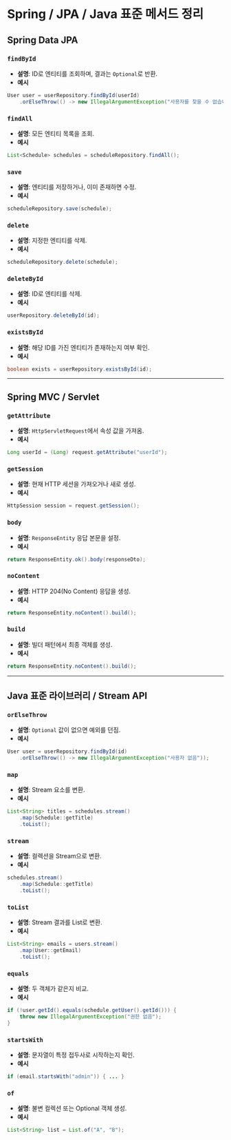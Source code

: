 # Spring / JPA / Java 표준 메서드 정리

## **Spring Data JPA**

### `findById`

* **설명**: ID로 엔티티를 조회하며, 결과는 `Optional`로 반환.
* **예시**

```java
User user = userRepository.findById(userId)
    .orElseThrow(() -> new IllegalArgumentException("사용자를 찾을 수 없습니다."));
```

### `findAll`

* **설명**: 모든 엔티티 목록을 조회.
* **예시**

```java
List<Schedule> schedules = scheduleRepository.findAll();
```

### `save`

* **설명**: 엔티티를 저장하거나, 이미 존재하면 수정.
* **예시**

```java
scheduleRepository.save(schedule);
```

### `delete`

* **설명**: 지정한 엔티티를 삭제.
* **예시**

```java
scheduleRepository.delete(schedule);
```

### `deleteById`

* **설명**: ID로 엔티티를 삭제.
* **예시**

```java
userRepository.deleteById(id);
```

### `existsById`

* **설명**: 해당 ID를 가진 엔티티가 존재하는지 여부 확인.
* **예시**

```java
boolean exists = userRepository.existsById(id);
```

---

## **Spring MVC / Servlet**

### `getAttribute`

* **설명**: `HttpServletRequest`에서 속성 값을 가져옴.
* **예시**

```java
Long userId = (Long) request.getAttribute("userId");
```

### `getSession`

* **설명**: 현재 HTTP 세션을 가져오거나 새로 생성.
* **예시**

```java
HttpSession session = request.getSession();
```

### `body`

* **설명**: `ResponseEntity` 응답 본문을 설정.
* **예시**

```java
return ResponseEntity.ok().body(responseDto);
```

### `noContent`

* **설명**: HTTP 204(No Content) 응답을 생성.
* **예시**

```java
return ResponseEntity.noContent().build();
```

### `build`

* **설명**: 빌더 패턴에서 최종 객체를 생성.
* **예시**

```java
return ResponseEntity.noContent().build();
```

---

## **Java 표준 라이브러리 / Stream API**

### `orElseThrow`

* **설명**: `Optional` 값이 없으면 예외를 던짐.
* **예시**

```java
User user = userRepository.findById(id)
    .orElseThrow(() -> new IllegalArgumentException("사용자 없음"));
```

### `map`

* **설명**: Stream 요소를 변환.
* **예시**

```java
List<String> titles = schedules.stream()
    .map(Schedule::getTitle)
    .toList();
```

### `stream`

* **설명**: 컬렉션을 Stream으로 변환.
* **예시**

```java
schedules.stream()
    .map(Schedule::getTitle)
    .toList();
```

### `toList`

* **설명**: Stream 결과를 List로 변환.
* **예시**

```java
List<String> emails = users.stream()
    .map(User::getEmail)
    .toList();
```

### `equals`

* **설명**: 두 객체가 같은지 비교.
* **예시**

```java
if (!user.getId().equals(schedule.getUser().getId())) {
    throw new IllegalArgumentException("권한 없음");
}
```

### `startsWith`

* **설명**: 문자열이 특정 접두사로 시작하는지 확인.
* **예시**

```java
if (email.startsWith("admin")) { ... }
```

### `of`

* **설명**: 불변 컬렉션 또는 Optional 객체 생성.
* **예시**

```java
List<String> list = List.of("A", "B");
```
